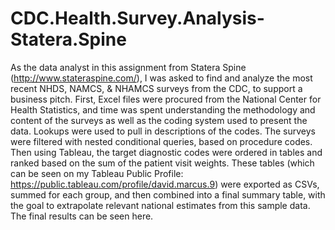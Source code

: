 # CDC.Health.Survey.Analysis-Statera.Spine
As the data analyst in this assignment from Statera Spine (http://www.stateraspine.com/), I was asked to find and analyze the most recent NHDS, NAMCS, &amp; NHAMCS surveys from the CDC, to support a business pitch. First, Excel files were procured from the National Center for Health Statistics, and time was spent understanding the methodology and content of the surveys as well as the coding system used to present the data. Lookups were used to pull in descriptions of the codes. The surveys were filtered with nested conditional queries, based on procedure codes. Then using Tableau, the target diagnostic codes were ordered in tables and ranked based on the sum of the patient visit weights. These tables (which can be seen on my Tableau Public Profile: https://public.tableau.com/profile/david.marcus.9) were exported as CSVs, summed for each group, and then combined into a final summary table, with the goal to extrapolate relevant national estimates from this sample data. The final results can be seen here.
